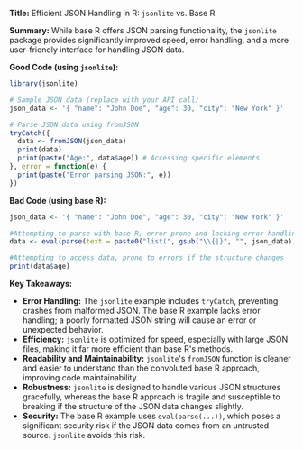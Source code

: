 **Title:** Efficient JSON Handling in R: `jsonlite` vs. Base R

**Summary:**  While base R offers JSON parsing functionality, the `jsonlite` package provides significantly improved speed, error handling, and a more user-friendly interface for handling JSON data.

**Good Code (using `jsonlite`):**

```R
library(jsonlite)

# Sample JSON data (replace with your API call)
json_data <- '{ "name": "John Doe", "age": 30, "city": "New York" }'

# Parse JSON data using fromJSON
tryCatch({
  data <- fromJSON(json_data)
  print(data)
  print(paste("Age:", data$age)) # Accessing specific elements
}, error = function(e) {
  print(paste("Error parsing JSON:", e))
})
```

**Bad Code (using base R):**

```R
json_data <- '{ "name": "John Doe", "age": 30, "city": "New York" }'

#Attempting to parse with base R, error prone and lacking error handling
data <- eval(parse(text = paste0("list(", gsub("\\{|}", "", json_data), ")")))

#Attempting to access data, prone to errors if the structure changes
print(data$age)

```


**Key Takeaways:**

* **Error Handling:** The `jsonlite` example includes `tryCatch`, preventing crashes from malformed JSON.  The base R example lacks error handling; a poorly formatted JSON string will cause an error or unexpected behavior.
* **Efficiency:** `jsonlite` is optimized for speed, especially with large JSON files, making it far more efficient than base R's methods.
* **Readability and Maintainability:** `jsonlite`'s `fromJSON` function is cleaner and easier to understand than the convoluted base R approach, improving code maintainability.
* **Robustness:** `jsonlite` is designed to handle various JSON structures gracefully, whereas the base R approach is fragile and susceptible to breaking if the structure of the JSON data changes slightly.
* **Security:**  The base R example uses `eval(parse(...))`, which poses a significant security risk if the JSON data comes from an untrusted source.  `jsonlite` avoids this risk.

